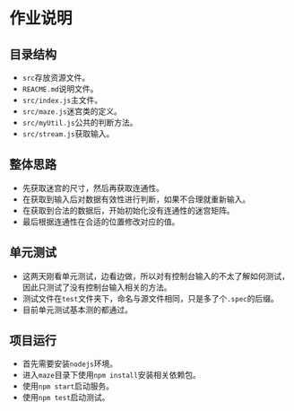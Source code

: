 # 作业说明

## 目录结构

* `src`存放资源文件。
* `REACME.md`说明文件。
* `src/index.js`主文件。
* `src/maze.js`迷宫类的定义。
* `src/myUtil.js`公共的判断方法。
* `src/stream.js`获取输入。

## 整体思路

* 先获取迷宫的尺寸，然后再获取连通性。
* 在获取到输入后对数据有效性进行判断，如果不合理就重新输入。
* 在获取到合法的数据后，开始初始化没有连通性的迷宫矩阵。
* 最后根据连通性在合适的位置修改对应的值。

## 单元测试

* 这两天刚看单元测试，边看边做，所以对有控制台输入的不太了解如何测试，因此只测试了没有控制台输入相关的方法。
* 测试文件在`test`文件夹下，命名与源文件相同，只是多了个`.spec`的后缀。
* 目前单元测试基本测的都通过。

## 项目运行

* 首先需要安装`nodejs`环境。
* 进入`maze`目录下使用`npm install`安装相关依赖包。
* 使用`npm start`启动服务。
* 使用`npm test`启动测试。